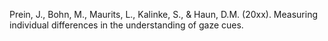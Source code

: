 Prein, J., Bohn, M., Maurits, L., Kalinke, S., & Haun, D.M. (20xx). Measuring individual differences in the understanding of gaze cues.